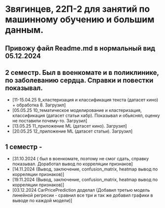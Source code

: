  # Звягинцев, 22П-2 для занятий по машинному обучению и большим данным.

## Привожу файл Readme.md в нормальный вид 05.12.2024
## 2 семестр. Был в военкомате и в поликлинике, по заболеванию сердца. Справки и повестки показывал. 
- [11-15.04.25 9_кластеризация и классификация текста (датасет кино) + обработка 8. Загрузил]
- [05.05.25 10_тематическое моделирование и кластеризация, классификация (датасет статьи хабр). Показывал и обьяснял, оценку не поставили почему-то. Загрузил]
- [13.05.25 11_приложение ML (датасет кино). Загрузил]
- [20.05.25 12_приложение ML (датасет статьи). Загрузил]

## 1 семестр  -  
- [31.10.2024 ( был в военкомате, поэтому не смог сдать, справку показывал. Доработал вывод по корреляции признаков]
- [14.11.2024 (Вывод, заключение, confusion_matrix, heatmap вывод по корреляции признаков)]
- [19.11.2024 (Вывод, заключение, confusion_matrix, heatmap вывод по корреляции признаков)]
- [03.12.2024 CarPricePrediction доделал (Добавил третью модель линейной регресии - сравнил все три и так же добавил графики в выводе по каждой модели)]
